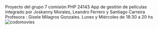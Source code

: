 Proyecto del grupo 7 comisión PHP 24143 App de gestión de películas
integrado por Joskanny Morales, Leandro Ferrero y Santiago Carreira
Profesora : Gisele Milagros Gonzales.
Lunes y Miércoles de 18:30 a 20 hs
![codomovies](https://github.com/joskita/proyecto_peliculas_php_cac/assets/86343642/4074cc9c-fdac-46ea-ac3c-9cd53c18a679)
